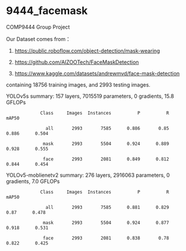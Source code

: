 # 9444_facemask
COMP9444 Group Project


Our Dataset comes from：

1. https://public.roboflow.com/object-detection/mask-wearing

2. https://github.com/AIZOOTech/FaceMaskDetection

3. https://www.kaggle.com/datasets/andrewmvd/face-mask-detection

containing 18756 training images, and 2993 testing images.




YOLOv5s summary: 157 layers, 7015519 parameters, 0 gradients, 15.8 GFLOPs

                 Class     Images  Instances          P          R      mAP50   
                 
                   all       2993       7585      0.886       0.85      0.886      0.504
                   
                  mask       2993       5504      0.924      0.889      0.928      0.555
                  
                  face       2993       2081      0.849      0.812      0.844      0.454


YOLOv5-moblienetv2 summary: 276 layers, 2916063 parameters, 0 gradients, 7.0 GFLOPs

                 Class     Images  Instances          P          R      mAP50   
                 
                   all       2993       7585      0.881      0.829       0.87      0.478
                   
                  mask       2993       5504      0.924      0.877      0.918      0.531
                  
                  face       2993       2081      0.838       0.78      0.822      0.425

